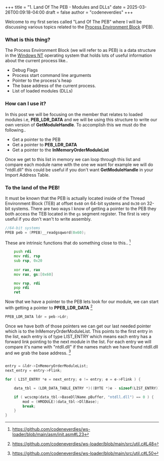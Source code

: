 +++
title = "1. Land Of The PEB - Modules and DLLs"
date = 2025-03-26T00:09:18-04:00
draft = false
author = "codeneverdies"
+++

Welcome to my first series called "Land Of The PEB" where I will be discussing various topics
related to the [Process Environment Block](https://en.wikipedia.org/wiki/Process_Environment_Block) (PEB).

### What is this thing?

The Process Environment Block (we will refer to as PEB) is a data structure in the [Windows NT](https://en.wikipedia.org/wiki/Windows_NT) 
operating system that holds lots of useful information about the current process like..

+ Debug Flags
+ Process start command line arguments
+ Pointer to the process's heap
+ The base address of the current process.
+ List of loaded modules (DLLs)

### How can I use it?

In this post we will be focusing on the member that relates to loaded modules i.e, **PEB_LDR_DATA**
and we will be using this structure to write our own version of **GetModuleHandle**. To accomplish this
we must do the following..

+ Get a pointer to the PEB
+ Get a pointer to **PEB_LDR_DATA**
+ Get a pointer to the **InMemoryOrderModuleList**

Once we get to this list in memory we can loop through this list and compare each module name with
the one we want for example we will do "ntdll.dll" this could be useful if you don't want **GetModuleHandle**
in your Import Address Table.

### To the land of the PEB!

It must be known that the PEB is actually located inside of the Thread Environment Block (TEB) at offset `0x60` on 64-bit systems
and `0x30` on 32-bit systems. There are two ways I know of getting a pointer to the PEB they both access the TEB located in the `gs` 
segment register. The first is very useful if you don't wan't to write assembly.

```c
//64-bit systems
PPEB peb = (PPEB)__readgsqword(0x60);
```

These are intrinsic functions that do something close to this.. [^3]

```asm
    push rdi
    mov rdi, rsp
    sub rsp, 0x20
        
    xor rax, rax
    mov rax, gs:[0x60]

    mov rsp, rdi
    pop rdi
    ret
```

Now that we have a pointer to the PEB lets look for our module, we can start with
getting a pointer to **PPEB_LDR_DATA** [^1]

```c
PPEB_LDR_DATA ldr = peb->Ldr;
```

Once we have both of those pointers we can get our last needed pointer which is to the
InMemoryOrderModuleList. This points to the first entry in the list, each entry is of type LIST_ENTRY
which means each entry has a forward link pointing to the next module in the list. For each entry
we will compare it's name with "ntdll.dll" if the names match we have found ntdll.dll and we grab the base
address. [^2]

```c

entry = &ldr->InMemoryOrderModuleList;
next_entry = entry->Flink;

for ( LIST_ENTRY *e = next_entry; e != entry; e = e->Flink ) {

    data_tbl = (LDR_DATA_TABLE_ENTRY *)((BYTE *)e - sizeof(LIST_ENTRY));

    if ( wcscmp(data_tbl->BaseDllName.pBuffer, "ntdll.dll") == 0 ) {
        mod = (HMODULE)(data_tbl->DllBase);
        break;
    }
}
```

[^1]: https://github.com/codeneverdies/ws-loader/blob/main/src/util.c#L48
[^2]: https://github.com/codeneverdies/ws-loader/blob/main/src/util.c#L50
[^3]: https://github.com/codeneverdies/ws-loader/blob/main/asm/init.asm#L23